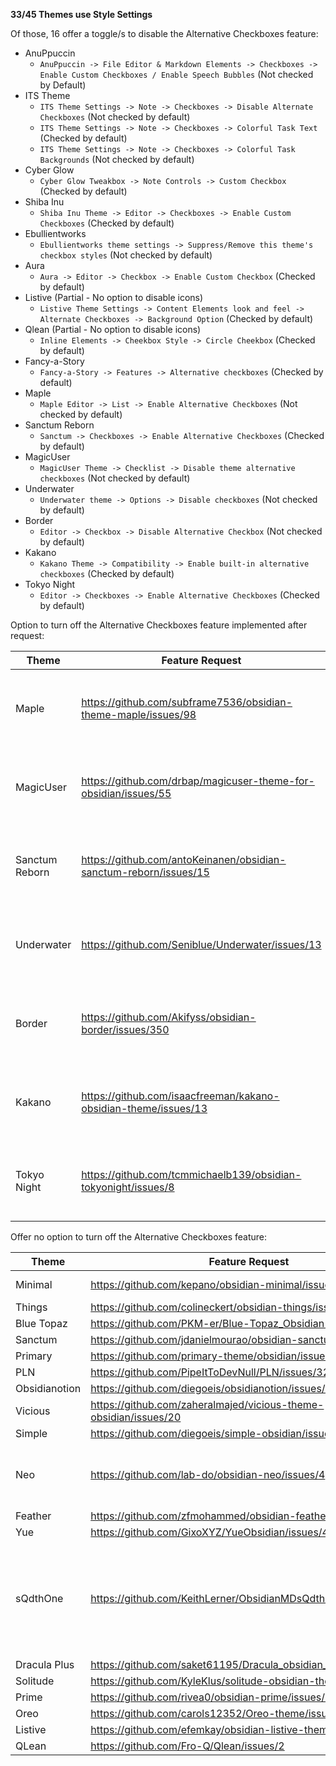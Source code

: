 **33/45 Themes use Style Settings**

Of those, 16 offer a toggle/s to disable the Alternative Checkboxes feature:
- AnuPpuccin
    - `AnuPpuccin -> File Editor & Markdown Elements -> Checkboxes -> Enable Custom Checkboxes / Enable Speech Bubbles` (Not checked by Default)
- ITS Theme
    - `ITS Theme Settings -> Note -> Checkboxes -> Disable Alternate Checkboxes` (Not checked by default)
    - `ITS Theme Settings -> Note -> Checkboxes -> Colorful Task Text` (Checked by default)
    - `ITS Theme Settings -> Note -> Checkboxes -> Colorful Task Backgrounds` (Not checked by default)
- Cyber Glow
    - `Cyber Glow Tweakbox -> Note Controls -> Custom Checkbox` (Checked by default)
- Shiba Inu
    - `Shiba Inu Theme -> Editor -> Checkboxes -> Enable Custom Checkboxes` (Checked by default)
- Ebullientworks
    - `Ebullientworks theme settings -> Suppress/Remove this theme's checkbox styles` (Not checked by default)
- Aura
    - `Aura -> Editor -> Checkbox -> Enable Custom Checkbox` (Checked by default)
- Listive (Partial - No option to disable icons)
    - `Listive Theme Settings -> Content Elements look and feel -> Alternate Checkboxes -> Background Option` (Checked by default)
- Qlean (Partial - No option to disable icons)
    - `Inline Elements -> Cheekbox Style -> Circle Cheekbox` (Checked by default)
- Fancy-a-Story
	- `Fancy-a-Story -> Features -> Alternative checkboxes` (Checked by default)
- Maple
	- `Maple Editor -> List -> Enable Alternative Checkboxes` (Not checked by default)
- Sanctum Reborn
	- `Sanctum -> Checkboxes -> Enable Alternative Checkboxes` (Checked by default)
- MagicUser
	- `MagicUser Theme -> Checklist -> Disable theme alternative checkboxes` (Not checked by default)
- Underwater
	- `Underwater theme -> Options -> Disable checkboxes` (Not checked by default)
- Border
	- `Editor -> Checkbox -> Disable Alternative Checkbox` (Not checked by default)
- Kakano
	- `Kakano Theme -> Compatibility -> Enable built-in alternative checkboxes` (Checked by default)
- Tokyo Night
	- `Editor -> Checkboxes -> Enable Alternative Checkboxes` (Checked by default)

Option to turn off the Alternative Checkboxes feature implemented after request:

| Theme          | Feature Request                                                   | Status      | Notes                                   |
| -------------- | ----------------------------------------------------------------- | ----------- | --------------------------------------- |
| Maple          | https://github.com/subframe7536/obsidian-theme-maple/issues/98    | Implemented | Check above for Style Settings location |
| MagicUser      | https://github.com/drbap/magicuser-theme-for-obsidian/issues/55   | Implemented | Check above for Style Settings location |
| Sanctum Reborn | https://github.com/antoKeinanen/obsidian-sanctum-reborn/issues/15 | Implemented | Check above for Style Settings location |
| Underwater     | https://github.com/Seniblue/Underwater/issues/13                  | Implemented | Check above for Style Settings location |
| Border         | https://github.com/Akifyss/obsidian-border/issues/350             | Implemented | Check above for Style Settings location |
| Kakano         | https://github.com/isaacfreeman/kakano-obsidian-theme/issues/13   | Implemented | Check above for Style Settings location |
| Tokyo Night    | https://github.com/tcmmichaelb139/obsidian-tokyonight/issues/8    | Implemented | Check above for Style Settings location |


Offer no option to turn off the Alternative Checkboxes feature:

| Theme         | Feature Request                                                  | Status | Notes                                                              |
| ------------- | ---------------------------------------------------------------- | ------ | ------------------------------------------------------------------ |
| Minimal       | https://github.com/kepano/obsidian-minimal/issues/792            | Open   | Will look into it                                                  |
| Things        | https://github.com/colineckert/obsidian-things/issues/169        | Open   |                                                                    |
| Blue Topaz    | https://github.com/PKM-er/Blue-Topaz_Obsidian-css/issues/625     | Open   |                                                                    |
| Sanctum       | https://github.com/jdanielmourao/obsidian-sanctum/issues/232     | Open   |                                                                    |
| Primary       | https://github.com/primary-theme/obsidian/issues/255             | Open   |                                                                    |
| PLN           | https://github.com/PipeItToDevNull/PLN/issues/32                 | Open   |                                                                    |
| Obsidianotion | https://github.com/diegoeis/obsidianotion/issues/15              | Open   |                                                                    |
| Vicious       | https://github.com/zaheralmajed/vicious-theme-obsidian/issues/20 | Open   |                                                                    |
| Simple        | https://github.com/diegoeis/simple-obsidian/issues/2             | Open   |                                                                    |
| Neo           | https://github.com/lab-do/obsidian-neo/issues/4                  | Open   | Happy to implement once they have some time                        |
| Feather       | https://github.com/zfmohammed/obsidian-feather/issues/2          | Open   |                                                                    |
| Yue           | https://github.com/GixoXYZ/YueObsidian/issues/4                  | Open   |                                                                    |
| sQdthOne      | https://github.com/KeithLerner/ObsidianMDsQdthOne/issues/22      | Open   | Busy ATM. Can implement before end of year. Possibly help with PR? |
| Dracula Plus  | https://github.com/saket61195/Dracula_obsidian_theme/issues/13   | Open   |                                                                    |
| Solitude      | https://github.com/KyleKlus/solitude-obsidian-theme/issues/6     | Open   |                                                                    |
| Prime         | https://github.com/rivea0/obsidian-prime/issues/7                | Open   |                                                                    |
| Oreo          | https://github.com/carols12352/Oreo-theme/issues/1               | Open   |                                                                    |
| Listive       | https://github.com/efemkay/obsidian-listive-theme/issues/8       | Open   |                                                                    |
| QLean         | https://github.com/Fro-Q/Qlean/issues/2                          | Open   |                                                                    |
